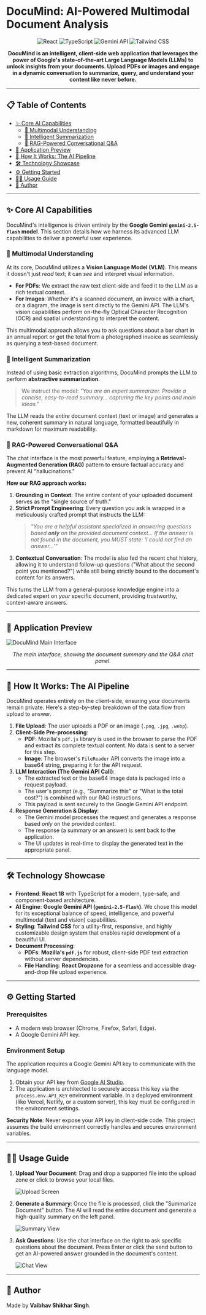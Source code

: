 # DocuMind: AI-Powered Multimodal Document Analysis

<p align="center">
  <img src="https://img.shields.io/badge/React-18+-61DAFB?logo=react&logoColor=white" alt="React">
  <img src="https://img.shields.io/badge/TypeScript-5+-3178C6?logo=typescript&logoColor=white" alt="TypeScript">
  <img src="https://img.shields.io/badge/Gemini_API-2.5_Flash-4285F4?logo=google&logoColor=white" alt="Gemini API">
  <img src="https://img.shields.io/badge/Tailwind_CSS-3+-06B6D4?logo=tailwindcss&logoColor=white" alt="Tailwind CSS">
</p>

<p align="center">
  <strong>DocuMind is an intelligent, client-side web application that leverages the power of Google's state-of-the-art Large Language Models (LLMs) to unlock insights from your documents. Upload PDFs or images and engage in a dynamic conversation to summarize, query, and understand your content like never before.</strong>
</p>

---

## 📋 Table of Contents

- [✨ Core AI Capabilities](#-core-ai-capabilities)
  - [🧠 Multimodal Understanding](#-multimodal-understanding)
  - [📄 Intelligent Summarization](#-intelligent-summarization)
  - [💬 RAG-Powered Conversational Q&A](#-rag-powered-conversational-qa)
- [📸 Application Preview](#-application-preview)
- [🚀 How It Works: The AI Pipeline](#-how-it-works-the-ai-pipeline)
- [🛠️ Technology Showcase](#️-technology-showcase)
- [⚙️ Getting Started](#️-getting-started)
- [🧑‍💻 Usage Guide](#-usage-guide)
- [👤 Author](#-author)

---

## ✨ Core AI Capabilities

DocuMind's intelligence is driven entirely by the **Google Gemini `gemini-2.5-flash` model**. This section details how we harness its advanced LLM capabilities to deliver a powerful user experience.

### 🧠 Multimodal Understanding

At its core, DocuMind utilizes a **Vision Language Model (VLM)**. This means it doesn't just *read* text; it can *see* and interpret visual information.

-   **For PDFs**: We extract the raw text client-side and feed it to the LLM as a rich textual context.
-   **For Images**: Whether it's a scanned document, an invoice with a chart, or a diagram, the image is sent directly to the Gemini API. The LLM's vision capabilities perform on-the-fly Optical Character Recognition (OCR) and spatial understanding to interpret the content.

This multimodal approach allows you to ask questions about a bar chart in an annual report or get the total from a photographed invoice as seamlessly as querying a text-based document.

### 📄 Intelligent Summarization

Instead of using basic extraction algorithms, DocuMind prompts the LLM to perform **abstractive summarization**.

> We instruct the model: *"You are an expert summarizer. Provide a concise, easy-to-read summary... capturing the key points and main ideas."*

The LLM reads the *entire* document context (text or image) and generates a new, coherent summary in natural language, formatted beautifully in markdown for maximum readability.

### 💬 RAG-Powered Conversational Q&A

The chat interface is the most powerful feature, employing a **Retrieval-Augmented Generation (RAG)** pattern to ensure factual accuracy and prevent AI "hallucinations."

**How our RAG approach works:**

1.  **Grounding in Context**: The entire content of your uploaded document serves as the "single source of truth."
2.  **Strict Prompt Engineering**: Every question you ask is wrapped in a meticulously crafted prompt that instructs the LLM:
    > *"You are a helpful assistant specialized in answering questions based **only** on the provided document context... If the answer is not found in the document, you MUST state: 'I could not find an answer...'"*
3.  **Contextual Conversation**: The model is also fed the recent chat history, allowing it to understand follow-up questions ("What about the second point you mentioned?") while still being strictly bound to the document's content for its answers.

This turns the LLM from a general-purpose knowledge engine into a dedicated expert on *your* specific document, providing trustworthy, context-aware answers.

---

## 📸 Application Preview

![DocuMind Main Interface](./assets/preview-main-interface.png)
*<p align="center">The main interface, showing the document summary and the Q&A chat panel.</p>*

---

## 🚀 How It Works: The AI Pipeline

DocuMind operates entirely on the client-side, ensuring your documents remain private. Here's a step-by-step breakdown of the data flow from upload to answer.

1.  **File Upload**: The user uploads a PDF or an image (`.png`, `.jpg`, `.webp`).
2.  **Client-Side Pre-processing**:
    -   **PDF**: Mozilla's `pdf.js` library is used in the browser to parse the PDF and extract its complete textual content. No data is sent to a server for this step.
    -   **Image**: The browser's `FileReader` API converts the image into a base64 string, preparing it for the API request.
3.  **LLM Interaction (The Gemini API Call)**:
    -   The extracted text or the base64 image data is packaged into a request payload.
    -   The user's prompt (e.g., "Summarize this" or "What is the total cost?") is combined with our RAG instructions.
    -   This payload is sent securely to the Google Gemini API endpoint.
4.  **Response Generation & Display**:
    -   The Gemini model processes the request and generates a response based *only* on the provided context.
    -   The response (a summary or an answer) is sent back to the application.
    -   The UI updates in real-time to display the generated text in the appropriate panel.

---

## 🛠️ Technology Showcase

-   **Frontend**: **React 18** with TypeScript for a modern, type-safe, and component-based architecture.
-   **AI Engine**: **Google Gemini API (`gemini-2.5-flash`)**. We chose this model for its exceptional balance of speed, intelligence, and powerful multimodal (text and vision) capabilities.
-   **Styling**: **Tailwind CSS** for a utility-first, responsive, and highly customizable design system that enables rapid development of a beautiful UI.
-   **Document Processing**:
    -   **PDFs**: **Mozilla's `pdf.js`** for robust, client-side PDF text extraction without server dependencies.
    -   **File Handling**: **React Dropzone** for a seamless and accessible drag-and-drop file upload experience.

---

## ⚙️ Getting Started

### Prerequisites

-   A modern web browser (Chrome, Firefox, Safari, Edge).
-   A Google Gemini API key.

### Environment Setup

The application requires a Google Gemini API key to communicate with the language model.

1.  Obtain your API key from [Google AI Studio](https://aistudio.google.com/app/apikey).
2.  The application is architected to securely access this key via the `process.env.API_KEY` environment variable. In a deployed environment (like Vercel, Netlify, or a custom server), this key must be configured in the environment settings.

**Security Note**: Never expose your API key in client-side code. This project assumes the build environment correctly handles and secures environment variables.

---

## 🧑‍💻 Usage Guide

1.  **Upload Your Document**: Drag and drop a supported file into the upload zone or click to browse your local files.

    ![Upload Screen](./assets/preview-upload.png)

2.  **Generate a Summary**: Once the file is processed, click the "Summarize Document" button. The AI will read the entire document and generate a high-quality summary on the left panel.

    ![Summary View](./assets/preview-summary.png)

3.  **Ask Questions**: Use the chat interface on the right to ask specific questions about the document. Press Enter or click the send button to get an AI-powered answer grounded in the document's content.

    ![Chat View](./assets/preview-chat.png)

---

## 👤 Author

Made by **Vaibhav Shikhar Singh**.
